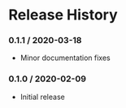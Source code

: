 # Release History

### 0.1.1 / 2020-03-18

* Minor documentation fixes

### 0.1.0 / 2020-02-09

* Initial release
